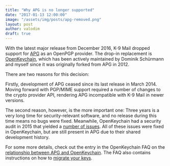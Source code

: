 ```yaml
---
title: "Why APG is no longer supported"
date: "2017-01-13 12:00:00"
image: "/assets/img/posts/apg-removed.png"
layout: post
author: valodim
draft: true
---
```


With the latest major release from December 2016, K-9 Mail dropped support for [APG](https://play.google.com/store/apps/details?id=org.thialfihar.android.apg) as an OpenPGP provider.
The drop-in replacement is [OpenKeychain](https://play.google.com/store/apps/details?id=org.sufficientlysecure.keychain), which has been actively maintained by Dominik Schürmann and myself since it was originally forked from APG in 2012.

There are two reasons for this decision:

Firstly, development of APG ceased since its last release in March 2014.
Moving forward with PGP/MIME support required a number of changes to the crypto provider API, rendering APG incompatible with K-9 Mail in newer versions.

The second reason, however, is the more important one:
Three years is a very long time for security-relevant software, and no release during this time means no bugs were fixed.
Meanwhile, OpenKeychain had a security audit in 2015 that yielded a [number of issues](https://github.com/open-keychain/open-keychain/wiki/cure53-Security-Audit-2015).
All of these issues were fixed in OpenKeychain, but are still present in APG due to their shared development history.

For some more details, check out the entry in the OpenKeychain FAQ on the [relationship between APG and OpenKeychain](https://www.openkeychain.org/faq/#what-is-the-relationship-between-apg-and-openkeychain).
The FAQ also contains instructions on how to [migrate your keys](https://www.openkeychain.org/faq/#how-to-migrate-from-apg-to-openkeychain).
